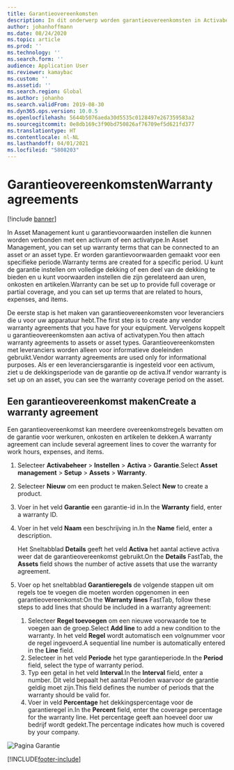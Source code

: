 ```yaml
---
title: Garantieovereenkomsten
description: In dit onderwerp worden garantieovereenkomsten in Activabeheer uitgelegd.
author: johanhoffmann
ms.date: 08/24/2020
ms.topic: article
ms.prod: ''
ms.technology: ''
ms.search.form: ''
audience: Application User
ms.reviewer: kamaybac
ms.custom: ''
ms.assetid: ''
ms.search.region: Global
ms.author: johanho
ms.search.validFrom: 2019-08-30
ms.dyn365.ops.version: 10.0.5
ms.openlocfilehash: 5644b5076aeda30d5535c0128497e267359583a2
ms.sourcegitcommit: 0e8db169c3f90bd750826af76709ef5d621fd377
ms.translationtype: HT
ms.contentlocale: nl-NL
ms.lasthandoff: 04/01/2021
ms.locfileid: "5808203"
---
```

# <a name="warranty-agreements"></a><span data-ttu-id="324bf-103">Garantieovereenkomsten</span><span class="sxs-lookup"><span data-stu-id="324bf-103">Warranty agreements</span></span>

[!include [banner](../../includes/banner.md)]

 


<span data-ttu-id="324bf-104">In Asset Management kunt u garantievoorwaarden instellen die kunnen worden verbonden met een activum of een activatype.</span><span class="sxs-lookup"><span data-stu-id="324bf-104">In Asset Management, you can set up warranty terms that can be connected to an asset or an asset type.</span></span> <span data-ttu-id="324bf-105">Er worden garantievoorwaarden gemaakt voor een specifieke periode.</span><span class="sxs-lookup"><span data-stu-id="324bf-105">Warranty terms are created for a specific period.</span></span> <span data-ttu-id="324bf-106">U kunt de garantie instellen om volledige dekking of een deel van de dekking te bieden en u kunt voorwaarden instellen die zijn gerelateerd aan uren, onkosten en artikelen.</span><span class="sxs-lookup"><span data-stu-id="324bf-106">Warranty can be set up to provide full coverage or partial coverage, and you can set up terms that are related to hours, expenses, and items.</span></span>

<span data-ttu-id="324bf-107">De eerste stap is het maken van garantieovereenkomsten voor leveranciers die u voor uw apparatuur hebt.</span><span class="sxs-lookup"><span data-stu-id="324bf-107">The first step is to create any vendor warranty agreements that you have for your equipment.</span></span> <span data-ttu-id="324bf-108">Vervolgens koppelt u garantieovereenkomsten aan activa of activatypen.</span><span class="sxs-lookup"><span data-stu-id="324bf-108">You then attach warranty agreements to assets or asset types.</span></span> <span data-ttu-id="324bf-109">Garantieovereenkomsten met leveranciers worden alleen voor informatieve doeleinden gebruikt.</span><span class="sxs-lookup"><span data-stu-id="324bf-109">Vendor warranty agreements are used only for informational purposes.</span></span> <span data-ttu-id="324bf-110">Als er een leveranciersgarantie is ingesteld voor een activum, ziet u de dekkingsperiode van de garantie op de activa.</span><span class="sxs-lookup"><span data-stu-id="324bf-110">If vendor warranty is set up on an asset, you can see the warranty coverage period on the asset.</span></span>

## <a name="create-a-warranty-agreement"></a><span data-ttu-id="324bf-111">Een garantieovereenkomst maken</span><span class="sxs-lookup"><span data-stu-id="324bf-111">Create a warranty agreement</span></span>

<span data-ttu-id="324bf-112">Een garantieovereenkomst kan meerdere overeenkomstregels bevatten om de garantie voor werkuren, onkosten en artikelen te dekken.</span><span class="sxs-lookup"><span data-stu-id="324bf-112">A warranty agreement can include several agreement lines to cover the warranty for work hours, expenses, and items.</span></span>

1. <span data-ttu-id="324bf-113">Selecteer **Activabeheer** \> **Instellen** \> **Activa** \> **Garantie**.</span><span class="sxs-lookup"><span data-stu-id="324bf-113">Select **Asset management** \> **Setup** \> **Assets** \> **Warranty**.</span></span>
2. <span data-ttu-id="324bf-114">Selecteer **Nieuw** om een product te maken.</span><span class="sxs-lookup"><span data-stu-id="324bf-114">Select **New** to create a product.</span></span>
3. <span data-ttu-id="324bf-115">Voer in het veld **Garantie** een garantie-id in.</span><span class="sxs-lookup"><span data-stu-id="324bf-115">In the **Warranty** field, enter a warranty ID.</span></span> 
4. <span data-ttu-id="324bf-116">Voer in het veld **Naam** een beschrijving in.</span><span class="sxs-lookup"><span data-stu-id="324bf-116">In the **Name** field, enter a description.</span></span>

    <span data-ttu-id="324bf-117">Het Sneltabblad **Details** geeft het veld **Activa** het aantal actieve activa weer dat de garantieovereenkomst gebruikt.</span><span class="sxs-lookup"><span data-stu-id="324bf-117">On the **Details** FastTab, the **Assets** field shows the number of active assets that use the warranty agreement.</span></span>

5. <span data-ttu-id="324bf-118">Voer op het sneltabblad **Garantieregels** de volgende stappen uit om regels toe te voegen die moeten worden opgenomen in een garantieovereenkomst:</span><span class="sxs-lookup"><span data-stu-id="324bf-118">On the **Warranty lines** FastTab, follow these steps to add lines that should be included in a warranty agreement:</span></span>

    1. <span data-ttu-id="324bf-119">Selecteer **Regel toevoegen** om een nieuwe voorwaarde toe te voegen aan de groep.</span><span class="sxs-lookup"><span data-stu-id="324bf-119">Select **Add line** to add a new condition to the warranty.</span></span> <span data-ttu-id="324bf-120">In het veld **Regel** wordt automatisch een volgnummer voor de regel ingevoerd.</span><span class="sxs-lookup"><span data-stu-id="324bf-120">A sequential line number is automatically entered in the **Line** field.</span></span>
    2. <span data-ttu-id="324bf-121">Selecteer in het veld **Periode** het type garantieperiode.</span><span class="sxs-lookup"><span data-stu-id="324bf-121">In the **Period** field, select the type of warranty period.</span></span>
    3. <span data-ttu-id="324bf-122">Typ een getal in het veld **Interval**.</span><span class="sxs-lookup"><span data-stu-id="324bf-122">In the **Interval** field, enter a number.</span></span> <span data-ttu-id="324bf-123">Dit veld bepaalt het aantal Perioden waarvoor de garantie geldig moet zijn.</span><span class="sxs-lookup"><span data-stu-id="324bf-123">This field defines the number of periods that the warranty should be valid for.</span></span>
    4. <span data-ttu-id="324bf-124">Voer in veld **Percentage** het dekkingspercentage voor de garantieregel in.</span><span class="sxs-lookup"><span data-stu-id="324bf-124">In the **Percent** field, enter the coverage percentage for the warranty line.</span></span> <span data-ttu-id="324bf-125">Het percentage geeft aan hoeveel door uw bedrijf wordt gedekt.</span><span class="sxs-lookup"><span data-stu-id="324bf-125">The percentage indicates how much is covered by your company.</span></span>

![Pagina Garantie](media/01-warranty.png)


[!INCLUDE[footer-include](../../../includes/footer-banner.md)]